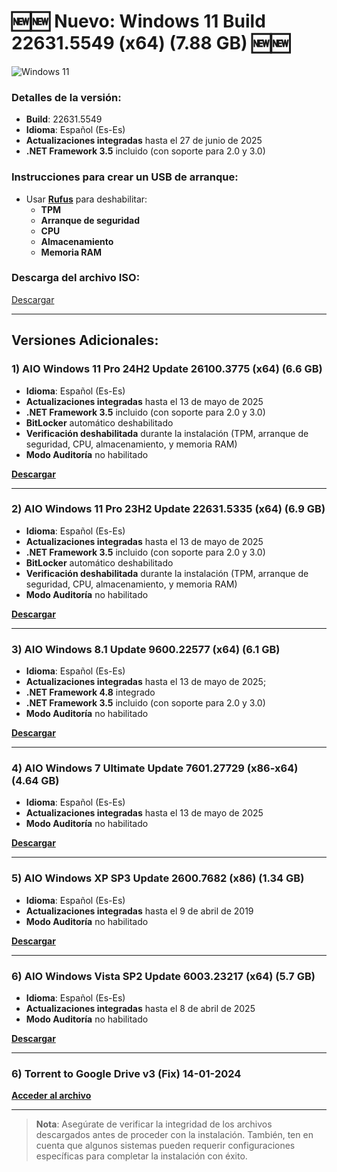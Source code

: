 # 🆕🆕 **Nuevo: Windows 11 Build 22631.5549 (x64) (7.88 GB)** 🆕🆕

![Windows 11](https://upload.wikimedia.org/wikipedia/commons/thumb/e/e6/Windows_11_logo.svg/960px-Windows_11_logo.svg.png)

### Detalles de la versión:
- **Build**: 22631.5549
- **Idioma**: Español (Es-Es)
- **Actualizaciones integradas** hasta el 27 de junio de 2025
- **.NET Framework 3.5** incluido (con soporte para 2.0 y 3.0)

### Instrucciones para crear un USB de arranque:
- Usar [**Rufus**](https://rufus.ie) para deshabilitar:
    - **TPM**
    - **Arranque de seguridad**
    - **CPU**
    - **Almacenamiento**
    - **Memoria RAM**

### Descarga del archivo ISO:
[Descargar](https://t.me/+fqF2-7edU9w5OWNh)

---

## Versiones Adicionales:

### 1) AIO Windows 11 Pro 24H2 Update 26100.3775 (x64) (6.6 GB)
- **Idioma**: Español (Es-Es)
- **Actualizaciones integradas** hasta el 13 de mayo de 2025
- **.NET Framework 3.5** incluido (con soporte para 2.0 y 3.0)
- **BitLocker** automático deshabilitado
- **Verificación deshabilitada** durante la instalación (TPM, arranque de seguridad, CPU, almacenamiento, y memoria RAM)
- **Modo Auditoría** no habilitado

**[Descargar](https://t.me/+fqF2-7edU9w5OWNh)**

---

### 2) AIO Windows 11 Pro 23H2 Update 22631.5335 (x64) (6.9 GB)
- **Idioma**: Español (Es-Es)
- **Actualizaciones integradas** hasta el 13 de mayo de 2025
- **.NET Framework 3.5** incluido (con soporte para 2.0 y 3.0)
- **BitLocker** automático deshabilitado
- **Verificación deshabilitada** durante la instalación (TPM, arranque de seguridad, CPU, almacenamiento, y memoria RAM)
- **Modo Auditoría** no habilitado

**[Descargar](https://t.me/+fqF2-7edU9w5OWNh)**

---

### 3) AIO Windows 8.1 Update 9600.22577 (x64) (6.1 GB)
- **Idioma**: Español (Es-Es)
- **Actualizaciones integradas** hasta el 13 de mayo de 2025;
- **.NET Framework 4.8** integrado
- **.NET Framework 3.5** incluido (con soporte para 2.0 y 3.0)
- **Modo Auditoría** no habilitado

**[Descargar](https://t.me/+fqF2-7edU9w5OWNh)**

---

### 4) AIO Windows 7 Ultimate Update 7601.27729 (x86-x64) (4.64 GB)
- **Idioma**: Español (Es-Es)
- **Actualizaciones integradas** hasta el 13 de mayo de 2025
- **Modo Auditoría** no habilitado

**[Descargar](https://t.me/+fqF2-7edU9w5OWNh)**

---

### 5) AIO Windows XP SP3 Update 2600.7682 (x86) (1.34 GB)
- **Idioma**: Español (Es-Es)
- **Actualizaciones integradas** hasta el 9 de abril de 2019
- **Modo Auditoría** no habilitado

**[Descargar](https://t.me/+fqF2-7edU9w5OWNh)**

---

### 6) AIO Windows Vista SP2 Update 6003.23217 (x64) (5.7 GB)
- **Idioma**: Español (Es-Es)
- **Actualizaciones integradas** hasta el 8 de abril de 2025
- **Modo Auditoría** no habilitado

**[Descargar](https://t.me/+fqF2-7edU9w5OWNh)**

---

### 6) Torrent to Google Drive v3 (Fix) 14-01-2024
**[Acceder al archivo](https://colab.research.google.com/drive/17TY-1J7XhcwWul4nfZ4X5dBnbNXgOjvL?usp=sharing)**

---

> **Nota**: Asegúrate de verificar la integridad de los archivos descargados antes de proceder con la instalación. También, ten en cuenta que algunos sistemas pueden requerir configuraciones específicas para completar la instalación con éxito.
